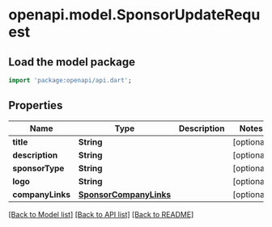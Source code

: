 # openapi.model.SponsorUpdateRequest

## Load the model package
```dart
import 'package:openapi/api.dart';
```

## Properties
Name | Type | Description | Notes
------------ | ------------- | ------------- | -------------
**title** | **String** |  | [optional] 
**description** | **String** |  | [optional] 
**sponsorType** | **String** |  | [optional] 
**logo** | **String** |  | [optional] 
**companyLinks** | [**SponsorCompanyLinks**](SponsorCompanyLinks.md) |  | [optional] 

[[Back to Model list]](../README.md#documentation-for-models) [[Back to API list]](../README.md#documentation-for-api-endpoints) [[Back to README]](../README.md)


